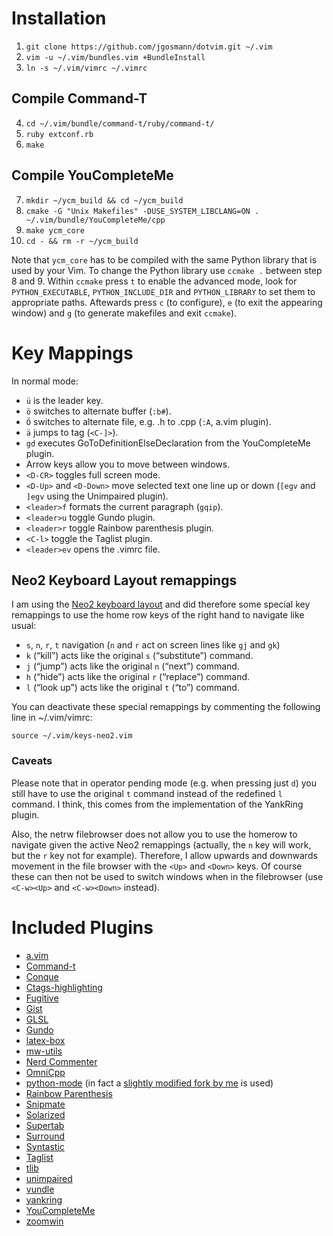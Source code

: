 Installation
============

1. `git clone https://github.com/jgosmann/dotvim.git ~/.vim`
2. `vim -u ~/.vim/bundles.vim +BundleInstall`
3. `ln -s ~/.vim/vimrc ~/.vimrc`

Compile Command-T
-----------------

4. `cd ~/.vim/bundle/command-t/ruby/command-t/`
5. `ruby extconf.rb`
6. `make`

Compile YouCompleteMe
---------------------

7. `mkdir ~/ycm_build && cd ~/ycm_build`
8. `cmake -G "Unix Makefiles" -DUSE_SYSTEM_LIBCLANG=ON . ~/.vim/bundle/YouCompleteMe/cpp`
9. `make ycm_core`
10. `cd - && rm -r ~/ycm_build`

Note that `ycm_core` has to be compiled with the same Python library that is
used by your Vim. To change the Python library use `ccmake .` between step 8 and
9. Within `ccmake` press `t` to enable the advanced mode, look for
`PYTHON_EXECUTABLE`, `PYTHON_INCLUDE_DIR` and `PYTHON_LIBRARY` to set them to
appropriate paths. Aftewards press `c` (to configure), `e` (to exit the
appearing window) and `g` (to generate makefiles and exit `ccmake`).

Key Mappings
============

In normal mode:

- `ü` is the leader key.
- `ö` switches to alternate buffer (`:b#`).
- `Ö` switches to alternate file, e.g. .h to .cpp (`:A`, a.vim plugin).
- `ä` jumps to tag (`<C-]>`).
- `gd` executes GoToDefinitionElseDeclaration from the YouCompleteMe plugin.
- Arrow keys allow you to move between windows.
- `<D-CR>` toggles full screen mode.
- `<D-Up>` and `<D-Down>` move selected text one line up or down (`[egv` and
  `]egv` using the Unimpaired plugin).
- `<leader>f` formats the current paragraph (`gqip`).
- `<leader>u` toggle Gundo plugin.
- `<leader>r` toggle Rainbow parenthesis plugin.
- `<C-l>` toggle the Taglist plugin.
- `<leader>ev` opens the .vimrc file.

Neo2 Keyboard Layout remappings
-------------------------------

I am using the [Neo2 keyboard layout](http://neo-layout.org/) and did therefore
some special key remappings to use the home row keys of the right hand to
navigate like usual:

- `s`, `n`, `r`, `t` navigation (`n` and `r` act on screen lines like `gj` and
  `gk`)
- `k` (“kill”) acts like the original `s` (“substitute”) command.
- `j` (“jump”) acts like the original `n` (“next”) command.
- `h` (“hide”) acts like the original `r` (“replace”) command.
- `l` (“look up”) acts like the original `t` (“to”) command.

You can deactivate these special remappings by commenting the following line in
~/.vim/vimrc:

`source ~/.vim/keys-neo2.vim`

### Caveats

Please note that in operator pending mode (e.g. when pressing just `d`) you
still have to use the original `t` command instead of the redefined `l` command.
I think, this comes from the implementation of the YankRing plugin.

Also, the netrw filebrowser does not allow you to use the homerow to navigate
given the active Neo2 remappings (actually, the `n` key will work, but the `r`
key not for example). Therefore, I allow upwards and downwards movement in the
file browser with the `<Up>` and `<Down>` keys. Of course these can then not be
used to switch windows when in the filebrowser (use `<C-w><Up>` and
`<C-w><Down>` instead).

Included Plugins
================

- [a.vim](http://www.vim.org/scripts/script.php?script_id=31)
- [Command-t](https://wincent.com/products/command-t)
- [Conque](http://code.google.com/p/conque/)
- [Ctags-highlighting](http://www.cgtk.co.uk/vim-scripts/taghighlight)
- [Fugitive](https://github.com/tpope/vim-fugitive)
- [Gist](https://github.com/mattn/gist-vim)
- [GLSL](http://www.vim.org/scripts/script.php?script_id=1002)
- [Gundo](http://sjl.bitbucket.org/gundo.vim/)
- [latex-box](https://github.com/LaTeX-Box-Team/LaTeX-Box)
- [mw-utils](https://github.com/MarcWeber/vim-addon-mw-utils)
- [Nerd Commenter](http://www.vim.org/scripts/script.php?script_id=1218)
- [OmniCpp](http://www.vim.org/scripts/script.php?script_id=1520)
- [python-mode](https://github.com/klen/python-mode) (in fact a [slightly modified
  fork by me](https://github.com/jgosmann/python-mode) is used)
- [Rainbow Parenthesis](http://www.vim.org/scripts/script.php?script_id=1561)
- [Snipmate](http://www.vim.org/scripts/script.php?script_id=2540)
- [Solarized](http://ethanschoonover.com/solarized)
- [Supertab](http://www.vim.org/scripts/script.php?script_id=1643)
- [Surround](https://github.com/tpope/vim-surround)
- [Syntastic](https://github.com/scrooloose/syntastic)
- [Taglist](http://vim-taglist.sourceforge.net/)
- [tlib](http://www.vim.org/scripts/script.php?script_id=1863)
- [unimpaired](http://www.vim.org/scripts/script.php?script_id=1590)
- [vundle](https://github.com/gmarik/vundle)
- [yankring](http://www.vim.org/scripts/script.php?script_id=1234)
- [YouCompleteMe](http://valloric.github.io/YouCompleteMe/)
- [zoomwin](http://www.vim.org/scripts/script.php?script_id=508)

